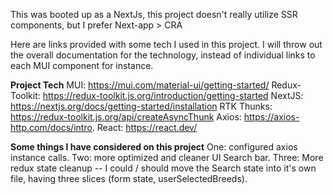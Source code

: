 This was booted up as a NextJs, this project doesn't really utilize SSR components, but I prefer Next-app > CRA

Here are links provided with some tech I used in this project. I will throw out the overall documentation for the technology, instead of individual links to each MUI component for instance.

**Project Tech**
MUI: https://mui.com/material-ui/getting-started/
Redux-Toolkit: https://redux-toolkit.js.org/introduction/getting-started
NextJS: https://nextjs.org/docs/getting-started/installation
RTK Thunks: https://redux-toolkit.js.org/api/createAsyncThunk
Axios: https://axios-http.com/docs/intro.
React: https://react.dev/

**Some things I have considered on this project**
One: configured axios instance calls.
Two: more optimized and cleaner UI Search bar.
Three: More redux state cleanup -- I could / should move the Search state into it's own file, having three slices (form state, userSelectedBreeds).
